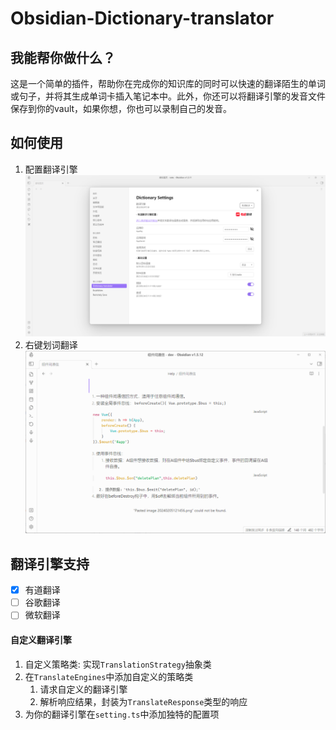 # Obsidian-Dictionary-translator
## 我能帮你做什么？

这是一个简单的插件，帮助你在完成你的知识库的同时可以快速的翻译陌生的单词或句子，并将其生成单词卡插入笔记本中。此外，你还可以将翻译引擎的发音文件保存到你的vault，如果你想，你也可以录制自己的发音。

## 如何使用

1. 配置翻译引擎
  ![setting.png](setting.png)
2. 右键划词翻译
  ![translator.gif](translator.gif)


## 翻译引擎支持

- [x] 有道翻译
- [ ] 谷歌翻译
- [ ] 微软翻译

#### 自定义翻译引擎

1. 自定义策略类: 实现`TranslationStrategy`抽象类
2. 在`TranslateEngines`中添加自定义的策略类
	1. 请求自定义的翻译引擎
	2. 解析响应结果，封装为`TranslateResponse`类型的响应
3. 为你的翻译引擎在`setting.ts`中添加独特的配置项

